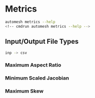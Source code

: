 # Metrics

```sh
automesh metrics --help
<!-- cmdrun automesh metrics --help -->
```

## Input/Output File Types

```sh
inp -> csv
```

### Maximum Aspect Ratio

### Minimum Scaled Jacobian

### Maximum Skew
